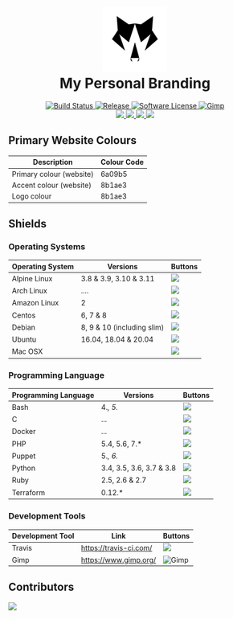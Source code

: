 <h1 align="center">
        <a href="https://github.com/TGWolf">
                <img src="https://github.com/TGWolf/branding/blob/master/images/general/logos/128/without-name/white.png?raw=true" alt="TGWolf Banner" />
        </a>
        <br>
        My Personal Branding
</h1>

<p align="center">
	<a href="https://travis-ci.com/TGWolf/branding">
		<img src="https://img.shields.io/travis/com/TGWolf/branding/master?style=for-the-badge&logo=travis" alt="Build Status">
	</a>
	<a href="https://github.com/TGWolf/branding/releases/latest">
		<img src="https://img.shields.io/github/release/TGWolf/branding?color=black&style=for-the-badge&logo=github&label=Latest%20Release" alt="Release">
	</a>
	<a href="LICENSE.md">
		<img src="https://img.shields.io/badge/Open%20Source-MIT-black?style=for-the-badge" alt="Software License">
	</a>
	<a href="https://www.gimp.org/">
		<img src="https://img.shields.io/badge/Created%20With-Gimp-black?style=for-the-badge&logo=gimp" alt="Gimp">
	</a>
	<br />
        <a href=".github/CODE_OF_CONDUCT.md">
                <img src="https://img.shields.io/badge/Code%20of%20Conduct-black?style=for-the-badge&logo=read-the-docs&logoColor=white" />
        </a>
        <a href=".github/CONTRIBUTING.md">
                <img src="https://img.shields.io/badge/Contributing-black?style=for-the-badge&logo=read-the-docs&logoColor=white" />
        </a>
        <a href=".github/SECURITY.md">
                <img src="https://img.shields.io/badge/Report%20Security%20Concern-black?style=for-the-badge&logo=read-the-docs&logoColor=white" />
        </a>
        <a href=".github/SUPPORT.md">
                <img src="https://img.shields.io/badge/Get%20Support-black?style=for-the-badge&logo=read-the-docs&logoColor=white" />
        </a>
</p>

<h2>Primary Website Colours</h2>

| Description | Colour Code |
| --- | --- |
| Primary colour (website) | 6a09b5 |
| Accent colour (website) | 8b1ae3 |
| Logo colour | 8b1ae3 |

<h2>Shields</h2>

<h3>Operating Systems</h3>

| Operating System | Versions                   | Buttons |
| ---------------- | -------------------------- | ------- | 
| Alpine Linux     | 3.8 & 3.9, 3.10 & 3.11     | <img src="https://img.shields.io/badge/tested%20on-alpine%20linux-black?logo=alpine-linux&logoColor=white&style=for-the-badge" /> |
| Arch Linux       | ....                       | <img src="https://img.shields.io/badge/tested%20on-arch%20linux-black?logo=arch-linux&logoColor=white&style=for-the-badge" /> |
| Amazon Linux     | 2                          | <img src="https://img.shields.io/badge/tested%20on-Amazon%20Linux-black?logo=amazon-aws&logoColor=white&style=for-the-badge" /> |
| Centos           | 6, 7 & 8                   | <img src="https://img.shields.io/badge/tested%20on-centos-black?logo=centos&logoColor=white&style=for-the-badge" /> |
| Debian           | 8, 9 & 10 (including slim) | <img src="https://img.shields.io/badge/tested%20on-debian-black?logo=debian&logoColor=white&style=for-the-badge" /> |
| Ubuntu           | 16.04, 18.04 & 20.04       | <img src="https://img.shields.io/badge/tested%20on-ubuntu-black?logo=ubuntu&logoColor=white&style=for-the-badge" /> |
| Mac OSX          |                            | <img src="https://img.shields.io/badge/tested%20on-Mac%20OSX-black?logo=apple&logoColor=white&style=for-the-badge" /> |

<h3>Programming Language</h3>

| Programming Language | Versions                 | Buttons |
| -------------------- | ------------------------ | ------- |
| Bash                 | 4.*, 5.*                 | <img src="https://img.shields.io/badge/developed%20in-bash-black?logo=gnu-bash&logoColor=white&style=for-the-badge" /> |
| C                    | ...                      | <img src="https://img.shields.io/badge/developed%20in-c-black?logo=c&logoColor=white&style=for-the-badge" /> |
| Docker               | ...                      | <img src="https://img.shields.io/badge/developed%20in-docker-black?logo=docker&logoColor=white&style=for-the-badge" /> |
| PHP                  | 5.4, 5.6, 7.*            | <img src="https://img.shields.io/badge/developed%20in-php-black?logo=php&logoColor=white&style=for-the-badge" /> |
| Puppet               | 5.*, 6.*                 | <img src="https://img.shields.io/badge/developed%20in-puppet-black?logo=puppet&logoColor=white&style=for-the-badge" /> |
| Python               | 3.4, 3.5, 3.6, 3.7 & 3.8 | <img src="https://img.shields.io/badge/developed%20in-python-black?logo=python&logoColor=white&style=for-the-badge" /> |
| Ruby                 | 2.5, 2.6 & 2.7           | <img src="https://img.shields.io/badge/developed%20in-ruby-black?logo=ruby&logoColor=white&style=for-the-badge" /> |
| Terraform            | 0.12.*                   | <img src="https://img.shields.io/badge/developed%20in-terraform-black?logo=terraform&logoColor=white&style=for-the-badge" /> |

<h3>Development Tools</h3>

| Development Tool | Link                   | Buttons |
| ---------------- | ---------------------- | ------- |
| Travis           | https://travis-ci.com/ | <img src="https://img.shields.io/badge/built%20with-travis-black?logo=travis&logoColor=white&style=for-the-badge" /> |
| Gimp             | https://www.gimp.org/  | <img src="https://img.shields.io/badge/created%20with-Gimp-black?style=for-the-badge&logo=gimp" alt="Gimp"> |

<h2>Contributors</h2>

<p>
	<a href="https://github.com/TGWolf">
		<img src="https://img.shields.io/badge/Wolf-black?style=for-the-badge&logo=baidu&logoColor=white" />
	</a>
</p>
